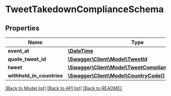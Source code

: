 # TweetTakedownComplianceSchema

## Properties
Name | Type | Description | Notes
------------ | ------------- | ------------- | -------------
**event_at** | [**\DateTime**](\DateTime.md) | Event time. | 
**quote_tweet_id** | [**\Swagger\Client\Model\TweetId**](TweetId.md) |  | [optional] 
**tweet** | [**\Swagger\Client\Model\TweetComplianceSchemaTweet**](TweetComplianceSchemaTweet.md) |  | 
**withheld_in_countries** | [**\Swagger\Client\Model\CountryCode[]**](CountryCode.md) |  | 

[[Back to Model list]](../../README.md#documentation-for-models) [[Back to API list]](../../README.md#documentation-for-api-endpoints) [[Back to README]](../../README.md)

